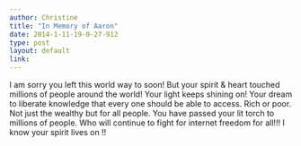 ```yaml
---
author: Christine
title: "In Memory of Aaron"
date: 2014-1-11-19-0-27-912
type: post
layout: default
link: 
---
```

I am sorry you left this world way to soon! But your spirit & heart touched millions of people around the world! Your light keeps shining on! Your dream to liberate knowledge that every one should be able to access. Rich or poor.  Not just the wealthy but for all people. You have passed your lit torch to millions of people. Who will continue to fight for internet freedom for all!!! I know your spirit lives on !!